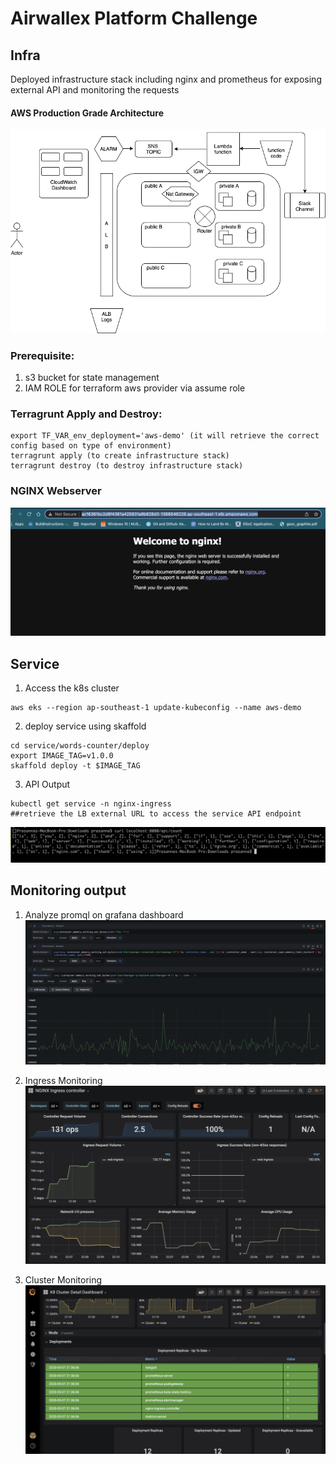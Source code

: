 # Airwallex Platform Challenge

## Infra
Deployed infrastructure stack including nginx and prometheus for exposing external API and monitoring the requests

#### AWS Production Grade Architecture

![Alt text](https://github.com/prasanna12510/airwallex-platform-challenge/blob/main/docs/img/APIArchicture.png?raw=true "AWSArchitecture")

### Prerequisite:
1. s3 bucket for state management
2. IAM ROLE for terraform aws provider via assume role

### Terragrunt Apply and Destroy:
```shell
export TF_VAR_env_deployment='aws-demo' (it will retrieve the correct config based on type of environment)
terragrunt apply (to create infrastructure stack)
terragrunt destroy (to destroy infrastructure stack)

```

### NGINX Webserver
![Alt text](https://github.com/prasanna12510/airwallex-platform-challenge/blob/main/docs/img/nginx-webserver.png?raw=true "AWSArchitecture")


## Service

1. Access the k8s cluster
```shell
aws eks --region ap-southeast-1 update-kubeconfig --name aws-demo
```
2. deploy service using skaffold
```shell
cd service/words-counter/deploy
export IMAGE_TAG=v1.0.0
skaffold deploy -t $IMAGE_TAG
```
3. API Output
``` shell
kubectl get service -n nginx-ingress
##retrieve the LB external URL to access the service API endpoint
```
![Alt text](https://github.com/prasanna12510/airwallex-platform-challenge/blob/main/docs/img/word-frequency.png?raw=true "AWSArchitecture")

## Monitoring output
1. Analyze promql on grafana dashboard
![Alt text](https://github.com/prasanna12510/hyphen-platform-challenge/blob/main/doc/img/metrics-grafana.png?raw=true "Grafana")

2. Ingress Monitoring
![Alt text](https://github.com/prasanna12510/hyphen-platform-challenge/blob/main/doc/img/ingress-monitoring.png?raw=true "Ingress Monitoring")

3. Cluster Monitoring
![Alt text](https://github.com/prasanna12510/hyphen-platform-challenge/blob/main/doc/img/clusterdetail.png?raw=true "K8s Cluster Monitoring")
